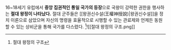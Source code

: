 16~18세기 유럽에서 **중앙 집권적인 통일 국가의 등장**으로 국왕이 강력한 권한을 행사하는 **절대 왕정이 나타났다.** 절대 군주들은 [[왕권신수설(王權神授說)|왕권신수설]]을 정치 이론으로 삼았으며 자신의 명령을 효율적으로 시행할 수 있는 관료제와 언제든 동원할 수 있는 상비군을 통해 국가를 다스렸다.
[^1]![[절대 왕정의 구조.png]]

[^1]: 절대 왕정의 구조